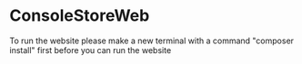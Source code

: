 # ConsoleStoreWeb
To run the website please make a new terminal with a command "composer install" first before you can run the website